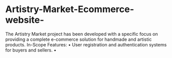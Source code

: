 # Artistry-Market-Ecommerce-website-
The Artistry Market project has been developed with a specific focus on providing a complete e-commerce solution for handmade and artistic products. In-Scope Features: • User registration and authentication systems for buyers and sellers. •
